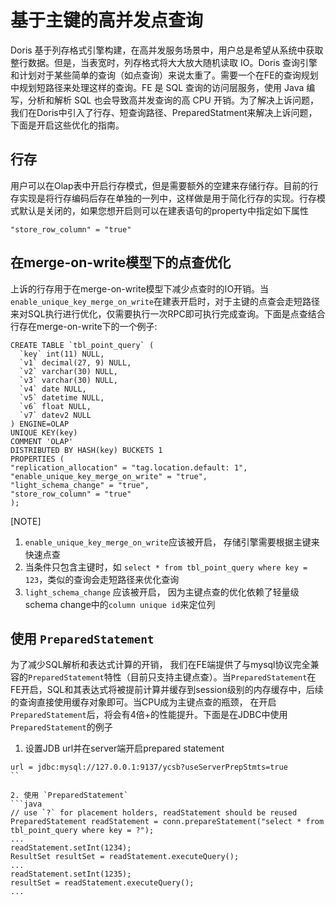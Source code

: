 # 基于主键的高并发点查询
Doris 基于列存格式引擎构建，在高并发服务场景中，用户总是希望从系统中获取整行数据。但是，当表宽时，列存格式将大大放大随机读取 IO。Doris 查询引擎和计划对于某些简单的查询（如点查询）来说太重了。需要一个在FE的查询规划中规划短路径来处理这样的查询。FE 是 SQL 查询的访问层服务，使用 Java 编写，分析和解析 SQL 也会导致高并发查询的高 CPU 开销。为了解决上诉问题，我们在Doris中引入了行存、短查询路径、PreparedStatment来解决上诉问题， 下面是开启这些优化的指南。

## 行存
用户可以在Olap表中开启行存模式，但是需要额外的空建来存储行存。目前的行存实现是将行存编码后存在单独的一列中，这样做是用于简化行存的实现。行存模式默认是关闭的，如果您想开启则可以在建表语句的property中指定如下属性
```
"store_row_column" = "true"
```

## 在merge-on-write模型下的点查优化
上诉的行存用于在merge-on-write模型下减少点查时的IO开销。当`enable_unique_key_merge_on_write`在建表开启时，对于主键的点查会走短路径来对SQL执行进行优化，仅需要执行一次RPC即可执行完成查询。下面是点查结合行存在merge-on-write下的一个例子:
```
CREATE TABLE `tbl_point_query` (
  `key` int(11) NULL,
  `v1` decimal(27, 9) NULL,
  `v2` varchar(30) NULL,
  `v3` varchar(30) NULL,
  `v4` date NULL,
  `v5` datetime NULL,
  `v6` float NULL,
  `v7` datev2 NULL
) ENGINE=OLAP
UNIQUE KEY(key)
COMMENT 'OLAP'
DISTRIBUTED BY HASH(key) BUCKETS 1
PROPERTIES (
"replication_allocation" = "tag.location.default: 1",
"enable_unique_key_merge_on_write" = "true",
"light_schema_change" = "true",
"store_row_column" = "true"
);
```
[NOTE]
1. `enable_unique_key_merge_on_write`应该被开启， 存储引擎需要根据主键来快速点查
2. 当条件只包含主键时，如 `select * from tbl_point_query where key = 123`，类似的查询会走短路径来优化查询
3. `light_schema_change` 应该被开启， 因为主键点查的优化依赖了轻量级schema change中的`column unique id`来定位列

## 使用 `PreparedStatement`
为了减少SQL解析和表达式计算的开销， 我们在FE端提供了与mysql协议完全兼容的`PreparedStatement`特性（目前只支持主键点查）。当`PreparedStatement`在FE开启，SQL和其表达式将被提前计算并缓存到session级别的内存缓存中，后续的查询直接使用缓存对象即可。当CPU成为主键点查的瓶颈， 在开启`PreparedStatement`后，将会有4倍+的性能提升。下面是在JDBC中使用`PreparedStatement`的例子
1. 设置JDB url并在server端开启prepared statement
```
url = jdbc:mysql://127.0.0.1:9137/ycsb?useServerPrepStmts=true
``

2. 使用 `PreparedStatement`
```java
// use `?` for placement holders, readStatement should be reused
PreparedStatement readStatement = conn.prepareStatement("select * from tbl_point_query where key = ?");
...
readStatement.setInt(1234);
ResultSet resultSet = readStatement.executeQuery();
...
readStatement.setInt(1235);
resultSet = readStatement.executeQuery();
...
```
